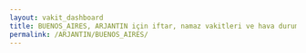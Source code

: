 ```yaml
---
layout: vakit_dashboard
title: BUENOS_AIRES, ARJANTIN için iftar, namaz vakitleri ve hava durumu - ilçe/eyalet seç
permalink: /ARJANTIN/BUENOS_AIRES/
---
```


<script type="text/javascript">
  var GLOBAL_COUNTRY = 'ARJANTIN';
  var GLOBAL_CITY = 'BUENOS_AIRES';
  var GLOBAL_STATE = '';
  var lat = 72;
  var lon = 21;
</script>
